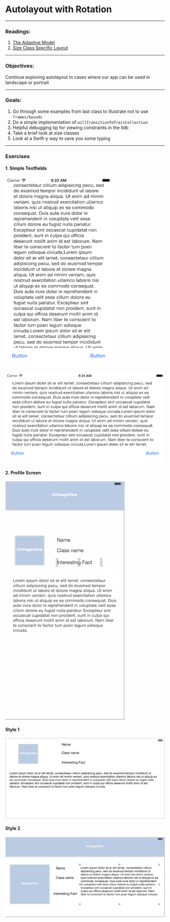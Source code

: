 # Autolayout with Rotation
---

### Readings: 
1. [The Adaptive Model](https://developer.apple.com/library/content/featuredarticles/ViewControllerPGforiPhoneOS/TheAdaptiveModel.html#//apple_ref/doc/uid/TP40007457-CH19-SW1)
2. [Size Class Specific Layout](https://developer.apple.com/library/content/documentation/UserExperience/Conceptual/AutolayoutPG/Size-ClassSpecificLayout.html#//apple_ref/doc/uid/TP40010853-CH26-SW1)

---
### Objectives:
Continue exploring autolayout in cases where our app can be used in landscape or portrait

---
### Goals: 

1. Go through some examples from last class to illustrate not to use `frames/bounds`
2. Do a simple implementation of `willTransitionToTraitCollection`
3. Helpful debugging tip for viewing constraints in the lldb
4. Take a brief look at size classes
5. Look at a Swift-y way to save you some typing

---
### Exercises

#### 1. Simple Textfields
![vertical text](./Images/textField_buttons_vert.png) 

![horizontal text](./Images/textFields_horiz.png)

#### 2. Profile Screen
![Profile Vertical](./Images/profileVert.png)

#### Style 1

![Profile Vertical Ver 1](./Images/profileHoriz.png)

#### Style 2

![Profile Vertical Ver 2](./Images/alternative_profile_horizontal.png)
